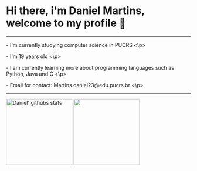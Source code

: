<h1> Hi there, i'm Daniel Martins, welcome to my profile 👋 </h1>
<hr>
<p> - I'm currently studying computer science in PUCRS <\p>
<p> - I'm 19 years old  <\p>
<p> - I am currently learning more about programming languages ​​such as Python, Java and C <\p>
<p> - Email for contact: Martins.daniel23@edu.pucrs.br <\p>
<hr>
<div style: "display: inline_block">
  <a href="https://github.com/Daniel-C-Martins"><img height="180em" align="center" src="https://github-readme-stats.vercel.app/api?username=Daniel-C-Martins&show_icons=true&theme=city_lights&hide_border=true" alt="Daniel' githubs stats" /></a>
  <a href="https://github.com/anuraghazra/github-readme-stats"><img height="180em" align="center" src="https://github-readme-stats.vercel.app/api/top-langs/?username=Daniel-C-Martins&layout=compact&theme=city_lights&hide_border=true" /></a> 
</div>



